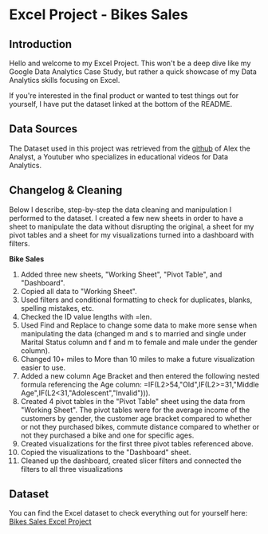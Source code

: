 # Excel Project - Bikes Sales
## Introduction

Hello and welcome to my Excel Project. This won't be a deep dive like my Google Data Analytics Case Study, but rather a quick showcase of my Data Analytics skills focusing on Excel.  

If you're interested in the final product or wanted to test things out for yourself, I have put the dataset linked at the bottom of the README.



## Data Sources

The Dataset used in this project was retrieved from the [github](https://github.com/AlexTheAnalyst/Excel-Tutorial/blob/main/Excel%20Project%20Dataset.xlsx) of Alex the Analyst, a Youtuber who specializes in educational videos for Data Analytics.



## Changelog & Cleaning

Below I describe, step-by-step the data cleaning and manipulation I performed to the dataset.  I created a few new sheets in order to have a sheet to manipulate the data without disrupting the original, a sheet for my pivot tables and a sheet for my visualizations turned into a dashboard with filters. 

**Bike Sales**  
  1. Added three new sheets, "Working Sheet", "Pivot Table", and "Dashboard".
  2. Copied all data to "Working Sheet".
  3. Used filters and conditional formatting to check for duplicates, blanks, spelling mistakes, etc.
  4. Checked the ID value lengths with =len.
  5. Used Find and Replace to change some data to make more sense when manipulating the data (changed m and s to married and single under Marital Status column and f and m to female and male under the gender column).
  6. Changed 10+ miles to More than 10 miles to make a future visualization easier to use.
  7. Added a new column Age Bracket and then entered the following nested formula referencing the Age column: =IF(L2>54,"Old",IF(L2>=31,"Middle Age",IF(L2<31,"Adolescent","Invalid"))).
  8. Created 4 pivot tables in the "Pivot Table" sheet using the data from "Working Sheet".  The pivot tables were for the average income of the customers by gender, the customer age bracket compared to whether or not they purchased bikes, commute distance compared to whether or not they purchased a     bike and one for specific ages.
  9. Created visualizations for the first three pivot tables referenced above.
  10. Copied the visualizations to the "Dashboard" sheet.
  11. Cleaned up the dashboard, created slicer filters and connected the filters to all three visualizations



## Dataset
You can find the Excel dataset to check everything out for yourself here: [Bikes Sales Excel Project](https://github.com/stgordillo/bike_sales_excel_project/files/12035103/Bikes.Sales.Excel.Project.xlsx)
